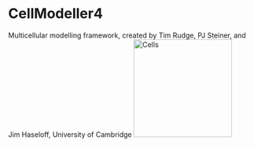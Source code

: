 CellModeller4
=============
Multicellular modelling framework, created by Tim Rudge, PJ Steiner, and Jim Haseloff, University of Cambridge
<img src="http://data.plantsci.cam.ac.uk/Haseloff/files/stacks_image_429.png" alt="Cells" width="200px"/>
